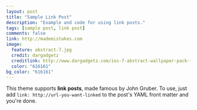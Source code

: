 ```yaml
---
layout: post
title: "Sample Link Post"
description: "Example and code for using link posts."
tags: [sample post, link post]
comments: false
link: http://mademistakes.com
image:
  feature: abstract-7.jpg
  credit: dargadgetz
  creditlink: http://www.dargadgetz.com/ios-7-abstract-wallpaper-pack-for-iphone-5-and-ipod-touch-retina/
  color: "616161"
bg_color: "616161"
---
```


This theme supports **link posts**, made famous by John Gruber. To use, just add `link: http://url-you-want-linked` to the post's YAML front matter and you're done.
